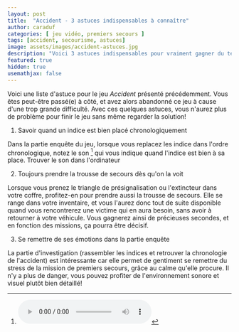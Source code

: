```yaml
---
layout: post
title:  "Accident - 3 astuces indispensables à connaître"
author: caraduf
categories: [ jeu vidéo, premiers secours ]
tags: [accident, secourisme, astuces]
image: assets/images/accident-astuces.jpg
description: "Voici 3 astuces indispensables pour vraiment gagner du temps"
featured: true
hidden: true
usemathjax: false
---
```


Voici une liste d'astuce pour le jeu *Accident* présenté précédemment. Vous êtes peut-être passé(e) à côté, et avez alors abandonné ce jeu à cause d'une trop grande difficulté. Avec ces quelques astuces, vous n'aurez plus de problème pour finir le jeu sans même regarder la solution!

<!-- Pub -->

 1) Savoir quand un indice est bien placé chronologiquement
 
 Dans la partie enquête du jeu, lorsque vous replacez les indice dans l'ordre chronologique, notez le son [^1] qui vous indique quand l'indice est bien à sa place. Trouver le son dans l'ordinateur 
 
 [^1]: <audio src="/assets/sounds/accident-correct-position.mp3" controls ></audio>
 
 2) Toujours prendre la trousse de secours dès qu'on la voit 
  
 Lorsque vous prenez le triangle de présignalisation ou l'extincteur dans votre coffre, profitez-en pour prendre aussi la trousse de secours. Elle se range dans votre inventaire, et vous l'aurez donc tout de suite disponible quand vous rencontrerez une victime qui en aura besoin, sans avoir à retourner à votre véhicule. Vous gagnerez ainsi de précieuses secondes, et en fonction des missions, ça pourra être décisif.

 3) Se remettre de ses émotions dans la partie enquête
 
 La partie d'investigation (rassembler les indices et retrouver la chronologie de l'accident) est intéressante car elle permet de gentiment se remettre du stress de la mission de premiers secours, grâce au calme qu'elle procure. Il n'y a plus de danger, vous pouvez profiter de l'environnement sonore et visuel plutôt bien détaillé!
